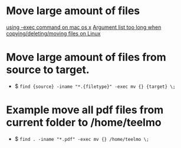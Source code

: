 # Move large amount of files

[using -exec command on mac os x](http://apple.stackexchange.com/questions/52197/using-exec-command-on-mac-os-x)
[Argument list too long when copying/deleting/moving files on Linux](https://www.electrictoolbox.com/argument-list-too-long-linux/)

# Move large amount of files from source to target.
* $ `find {source} -iname "*.{filetype}" -exec mv {} {target} \;`

# Example move all pdf files from current folder to /home/teelmo
* $ `find . -iname "*.pdf" -exec mv {} /home/teelmo \;`
